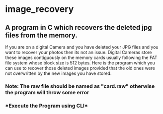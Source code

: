 # image_recovery
##  A program in C which recovers the deleted jpg files from the memory.

If you are on a digital Camera and you have deleted your JPG files and 
you want to recover your photos then its not an issue. Digital Cameras store these
images contiguously on the memory cards usually following the FAT file system whose block size is 
512 bytes. Here is the program which you can use to recover those deleted images provided that the old ones 
were not overwritten by the new images you have stored.

### Note: The raw file should be named as "card.raw" otherwise the program will throw some error

### \*Execute the Program using CLI\*
